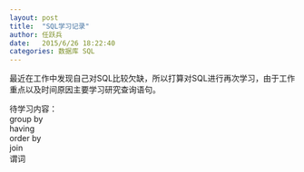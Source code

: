 ```yaml
---
layout: post
title:  "SQL学习记录"
author:	任跃兵
date:   2015/6/26 18:22:40    
categories: 数据库 SQL
---
```


最近在工作中发现自己对SQL比较欠缺，所以打算对SQL进行再次学习，由于工作重点以及时间原因主要学习研究查询语句。  

待学习内容：  
group by  
having  
order by  
join  
谓词  
